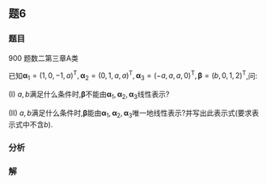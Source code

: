 ## 题6
### 题目
900 题数二第三章A类

已知${\mathbf{\alpha }}_{1} = {( 1,0, - 1, a) }^{\mathrm{T}},{\mathbf{\alpha }}_{2} = {( 0,1, a, a) }^{\mathrm{T}},{\mathbf{\alpha }}_{3} = {( -a, a, a,0) }^{\mathrm{T}},\mathbf{\beta } = {( b,0,1,2) }^{\mathrm{T}}$,问:

(I) $a, b$满足什么条件时,$\mathbf{\beta }$不能由${\mathbf{\alpha }}_{1},{\mathbf{\alpha }}_{2},{\mathbf{\alpha }}_{3}$线性表示?

(II) $a, b$满足什么条件时,$\mathbf{\beta }$能由${\mathbf{\alpha }}_{1},{\mathbf{\alpha }}_{2},{\mathbf{\alpha }}_{3}$唯一地线性表示?并写出此表示式(要求表示式中不含$b$).
### 分析

### 解